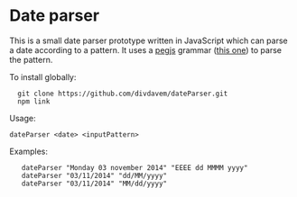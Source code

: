 # Date parser

This is a small date parser prototype written in JavaScript which can parse a date according to a pattern.
It uses a [pegjs](http://pegjs.majda.cz/) grammar ([this one](inputPatternParser.pegjs)) to parse the pattern.

To install globally:

```
  git clone https://github.com/divdavem/dateParser.git
  npm link
```

Usage:

```
dateParser <date> <inputPattern>
```

Examples:

```
   dateParser "Monday 03 november 2014" "EEEE dd MMMM yyyy"
   dateParser "03/11/2014" "dd/MM/yyyy"
   dateParser "03/11/2014" "MM/dd/yyyy"
```
